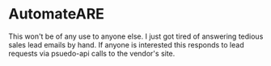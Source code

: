 # AutomateARE

This won't be of any use to anyone else. I just got tired of answering tedious sales lead emails by hand. If anyone is interested this responds to lead requests via psuedo-api calls to the vendor's site. 
